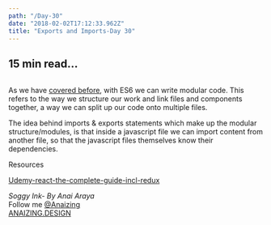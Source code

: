 ```yaml
---
path: "/Day-30"
date: "2018-02-02T17:12:33.962Z"
title: "Exports and Imports-Day 30"
---
```


## 15 min read...

![]()

As we have [covered before](http://soggy-ink.surge.sh/Day-19), with ES6 we can write modular code. This refers to the way we structure our work and link files and components together, a way we can split up our code onto multiple files.

The idea behind imports & exports statements which make up the modular structure/modules, is that inside a javascript file we can import content from another file, so that the javascript files themselves know their dependencies.





Resources

[Udemy-react-the-complete-guide-incl-redux ](https://www.udemy.com/react-the-complete-guide-incl-redux/learn/v4/t/lecture/8268496?start=0)

_Soggy Ink- By Anai Araya_<br>
Follow me [@Anaizing](https://twitter.com/Anaizing) <br>
[ANAIZING.DESIGN](https://anaizing.design/)
